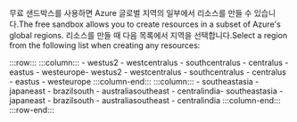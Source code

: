 <span data-ttu-id="402ad-101">무료 샌드박스를 사용하면 Azure 글로벌 지역의 일부에서 리소스를 만들 수 있습니다.</span><span class="sxs-lookup"><span data-stu-id="402ad-101">The free sandbox allows you to create resources in a subset of Azure's global regions.</span></span> <span data-ttu-id="402ad-102">리소스를 만들 때 다음 목록에서 지역을 선택합니다.</span><span class="sxs-lookup"><span data-stu-id="402ad-102">Select a region from the following list when creating any resources:</span></span>

:::row:::
    :::column:::
        <span data-ttu-id="402ad-103">- westus2 - westcentralus - southcentralus - centralus - eastus - westeurope</span><span class="sxs-lookup"><span data-stu-id="402ad-103">- westus2 - westcentralus - southcentralus - centralus - eastus - westeurope</span></span> :::column-end:::
    :::column:::
        <span data-ttu-id="402ad-104">- southeastasia - japaneast - brazilsouth - australiasoutheast - centralindia</span><span class="sxs-lookup"><span data-stu-id="402ad-104">- southeastasia - japaneast - brazilsouth - australiasoutheast - centralindia</span></span> :::column-end:::
:::row-end:::
